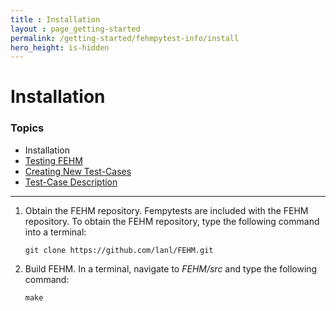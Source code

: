 ```yaml
---
title : Installation
layout : page_getting-started
permalink: /getting-started/fehmpytest-info/install
hero_height: is-hidden
---
```


# Installation


### Topics

* Installation
* [Testing FEHM](../testing)
* [Creating New Test-Cases](../newtest)
* [Test-Case Description](../testdesc)

---

1. Obtain the FEHM repository. Fempytests are included with the FEHM repository. 
   To obtain the FEHM repository, type the following command into a terminal:
    
   ``git clone https://github.com/lanl/FEHM.git``
    
2. Build FEHM. In a terminal, navigate to *FEHM/src* and type the
   following command:
       
   ``
   make
   ``
